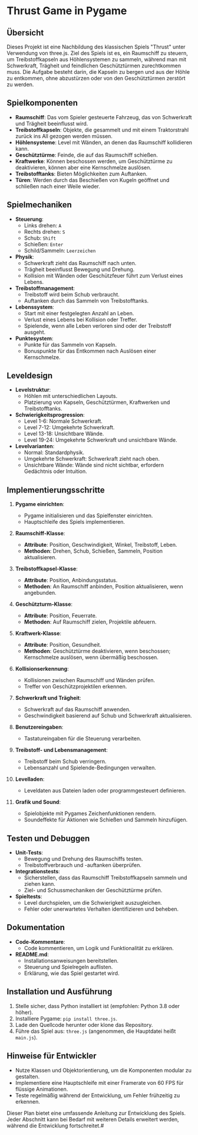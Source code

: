 # Thrust Game in Pygame

## Übersicht
Dieses Projekt ist eine Nachbildung des klassischen Spiels "Thrust" unter Verwendung von three.js. Ziel des Spiels ist es, ein Raumschiff zu steuern, um Treibstoffkapseln aus Höhlensystemen zu sammeln, während man mit Schwerkraft, Trägheit und feindlichen Geschütztürmen zurechtkommen muss. Die Aufgabe besteht darin, die Kapseln zu bergen und aus der Höhle zu entkommen, ohne abzustürzen oder von den Geschütztürmen zerstört zu werden.

## Spielkomponenten
- **Raumschiff**: Das vom Spieler gesteuerte Fahrzeug, das von Schwerkraft und Trägheit beeinflusst wird.
- **Treibstoffkapseln**: Objekte, die gesammelt und mit einem Traktorstrahl zurück ins All gezogen werden müssen.
- **Höhlensysteme**: Level mit Wänden, an denen das Raumschiff kollidieren kann.
- **Geschütztürme**: Feinde, die auf das Raumschiff schießen.
- **Kraftwerke**: Können beschossen werden, um Geschütztürme zu deaktivieren, können aber eine Kernschmelze auslösen.
- **Treibstofftanks**: Bieten Möglichkeiten zum Auftanken.
- **Türen**: Werden durch das Beschießen von Kugeln geöffnet und schließen nach einer Weile wieder.

## Spielmechaniken
- **Steuerung**:
  - Links drehen: `A`
  - Rechts drehen: `S`
  - Schub: `Shift`
  - Schießen: `Enter`
  - Schild/Sammeln: `Leerzeichen`
- **Physik**:
  - Schwerkraft zieht das Raumschiff nach unten.
  - Trägheit beeinflusst Bewegung und Drehung.
  - Kollision mit Wänden oder Geschützfeuer führt zum Verlust eines Lebens.
- **Treibstoffmanagement**:
  - Treibstoff wird beim Schub verbraucht.
  - Auftanken durch das Sammeln von Treibstofftanks.
- **Lebenssystem**:
  - Start mit einer festgelegten Anzahl an Leben.
  - Verlust eines Lebens bei Kollision oder Treffer.
  - Spielende, wenn alle Leben verloren sind oder der Treibstoff ausgeht.
- **Punktesystem**:
  - Punkte für das Sammeln von Kapseln.
  - Bonuspunkte für das Entkommen nach Auslösen einer Kernschmelze.

## Leveldesign
- **Levelstruktur**:
  - Höhlen mit unterschiedlichen Layouts.
  - Platzierung von Kapseln, Geschütztürmen, Kraftwerken und Treibstofftanks.
- **Schwierigkeitsprogression**:
  - Level 1-6: Normale Schwerkraft.
  - Level 7-12: Umgekehrte Schwerkraft.
  - Level 13-18: Unsichtbare Wände.
  - Level 19-24: Umgekehrte Schwerkraft und unsichtbare Wände.
- **Levelvarianten**:
  - Normal: Standardphysik.
  - Umgekehrte Schwerkraft: Schwerkraft zieht nach oben.
  - Unsichtbare Wände: Wände sind nicht sichtbar, erfordern Gedächtnis oder Intuition.

## Implementierungsschritte
1. **Pygame einrichten**:
   - Pygame initialisieren und das Spielfenster einrichten.
   - Hauptschleife des Spiels implementieren.

2. **Raumschiff-Klasse**:
   - **Attribute**: Position, Geschwindigkeit, Winkel, Treibstoff, Leben.
   - **Methoden**: Drehen, Schub, Schießen, Sammeln, Position aktualisieren.

3. **Treibstoffkapsel-Klasse**:
   - **Attribute**: Position, Anbindungsstatus.
   - **Methoden**: An Raumschiff anbinden, Position aktualisieren, wenn angebunden.

4. **Geschützturm-Klasse**:
   - **Attribute**: Position, Feuerrate.
   - **Methoden**: Auf Raumschiff zielen, Projektile abfeuern.

5. **Kraftwerk-Klasse**:
   - **Attribute**: Position, Gesundheit.
   - **Methoden**: Geschütztürme deaktivieren, wenn beschossen; Kernschmelze auslösen, wenn übermäßig beschossen.

6. **Kollisionserkennung**:
   - Kollisionen zwischen Raumschiff und Wänden prüfen.
   - Treffer von Geschützprojektilen erkennen.

7. **Schwerkraft und Trägheit**:
   - Schwerkraft auf das Raumschiff anwenden.
   - Geschwindigkeit basierend auf Schub und Schwerkraft aktualisieren.

8. **Benutzereingaben**:
   - Tastatureingaben für die Steuerung verarbeiten.

9. **Treibstoff- und Lebensmanagement**:
   - Treibstoff beim Schub verringern.
   - Lebensanzahl und Spielende-Bedingungen verwalten.

10. **Levelladen**:
    - Leveldaten aus Dateien laden oder programmgesteuert definieren.

11. **Grafik und Sound**:
    - Spielobjekte mit Pygames Zeichenfunktionen rendern.
    - Soundeffekte für Aktionen wie Schießen und Sammeln hinzufügen.

## Testen und Debuggen
- **Unit-Tests**:
  - Bewegung und Drehung des Raumschiffs testen.
  - Treibstoffverbrauch und -auftanken überprüfen.
- **Integrationstests**:
  - Sicherstellen, dass das Raumschiff Treibstoffkapseln sammeln und ziehen kann.
  - Ziel- und Schussmechaniken der Geschütztürme prüfen.
- **Spieltests**:
  - Level durchspielen, um die Schwierigkeit auszugleichen.
  - Fehler oder unerwartetes Verhalten identifizieren und beheben.

## Dokumentation
- **Code-Kommentare**:
  - Code kommentieren, um Logik und Funktionalität zu erklären.
- **README.md**:
  - Installationsanweisungen bereitstellen.
  - Steuerung und Spielregeln auflisten.
  - Erklärung, wie das Spiel gestartet wird.

## Installation und Ausführung
1. Stelle sicher, dass Python installiert ist (empfohlen: Python 3.8 oder höher).
2. Installiere Pygame: `pip install three.js`.
3. Lade den Quellcode herunter oder klone das Repository.
4. Führe das Spiel aus: `three.js` (angenommen, die Hauptdatei heißt `main.js`).

## Hinweise für Entwickler
- Nutze Klassen und Objektorientierung, um die Komponenten modular zu gestalten.
- Implementiere eine Hauptschleife mit einer Framerate von 60 FPS für flüssige Animationen.
- Teste regelmäßig während der Entwicklung, um Fehler frühzeitig zu erkennen.

Dieser Plan bietet eine umfassende Anleitung zur Entwicklung des Spiels. Jeder Abschnitt kann bei Bedarf mit weiteren Details erweitert werden, während die Entwicklung fortschreitet.#